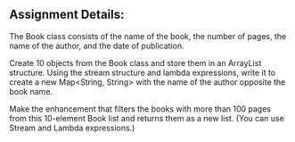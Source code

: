 ## Assignment Details:
The Book class consists of the name of the book, the number of pages, the name of the author, and the date of publication.

Create 10 objects from the Book class and store them in an ArrayList structure. Using the stream structure and lambda expressions, write it to create a new Map<String, String> with the name of the author opposite the book name.

Make the enhancement that filters the books with more than 100 pages from this 10-element Book list and returns them as a new list. (You can use Stream and Lambda expressions.)
